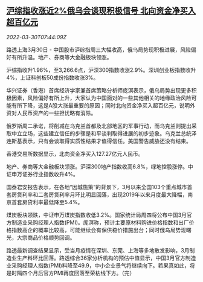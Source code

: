 <!--1648630862000-->
[沪综指收涨近2%俄乌会谈现积极信号 北向资金净买入超百亿元](https://cn.reuters.com/article/china-stock-market-close-0330-idCNKCS2LR0MM)
------

<div><i>2022-03-30T07:44:09Z</i></div><p>路透上海3月30日 - 中国股市沪综指周三大幅收高，俄乌局势现积极进展，风险偏好有所升温。地产、券商等大金融板块领涨。</p><p>沪综指收升1.96%，至3,266.6点，沪深300指数收涨2.9%。深圳创业板指数收升4%，上证科创板50成份指数收涨3%。</p><p>华兴证券（香港）首席经济学家兼首席策略分析师庞溟表示，俄乌局势出现更多积极因素，风险偏好有所上升，大家认为中国面对的一些其他相关的地缘政治风险可能有所下降，这是A股大涨最重要的原因；同时北向资金净买入超百亿元，说明外资对人民币资产的一些担忧略有消除。</p><p>俄罗斯周二承诺，将削减在乌克兰首都及北部地区的军事行动，而乌克兰则提出采取中立立场，这些建立信任的步骤是和平谈判取得进展的初步迹象。乌克兰总统泽连斯基表示，只有会谈取得实质性结果才值得信任。美国警告威胁还没有结束。</p><p>香港交易所数据显示，北向资金净买入127.27亿元人民币。</p><p>地产、券商等大金融板块领涨。沪深300地产指数收高6.8%，绿地控股涨停。中证申万证券行业指数收升4%。</p><p>国泰君安报告表示，在各地“因城施策”的背景下，3月以来全国103个重点城市首套房贷利率和二套房贷利率月环比明显回落，出现2019年以来月度最大降幅，南京首套房贷利率最低降至5.4%。</p><p>煤炭板块领跌，中证申万煤炭指数收低3.2%。国家统计局周四将公布中国3月官方制造业采购经理人指数(PMI)。庞溟称，预计主要原材料购进价格指数和出厂价格指数高企的概率比较高，可能继续会有保供稳价措施出台；同时俄乌局势现曙光，大宗商品价格顺势回调。</p><p>路透最新调查结果显示，受当月疫情在深圳、东莞、上海等多地散发影响，3月制造业生产料环比回落。路透综合36家分析机构的预估中值显示，中国3月官方制造业采购经理人指数(PMI)料降至49.9，中小企业景气将继续向下。若果真如此，将是时隔四个月后官方PMI再度回落至荣枯线下方。（完）</p>
